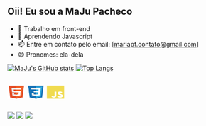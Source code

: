 ## Oii! Eu sou a MaJu Pacheco

- 👀 Trabalho em front-end
- 🌱 Aprendendo Javascript
- 📫 Entre em contato pelo email: [mariapf.contato@gmail.com]
- 😄 Pronomes: ela-dela

[![MaJu's GitHub stats](https://github-readme-stats.vercel.app/api?username=MaJu-2440&show_icons=true&theme=transparent)](https://github.com/MaJu-2440/github-readme-stats)
[![Top Langs](https://github-readme-stats.vercel.app/api/top-langs/?username=MaJu-2440&theme=transparent)](https://github.com/MaJu-2440/github-readme-stats)

<div style="display: inline_block"><br>
  <img align="center" alt="MaJu-HTML" height="30" width="40" src="https://raw.githubusercontent.com/devicons/devicon/master/icons/html5/html5-original.svg">
  <img align="center" alt="MaJu-CSS" height="30" width="40" src="https://raw.githubusercontent.com/devicons/devicon/master/icons/css3/css3-original.svg">
  <img align="center" alt="MaJu-Js" height="30" width="40" src="https://raw.githubusercontent.com/devicons/devicon/master/icons/javascript/javascript-plain.svg">
</div>

##

<div> 
  <a href="https://instagram.com/majupfs" target="_blank"><img src="https://img.shields.io/badge/-Instagram-%23E4405F?style=for-the-badge&logo=instagram&logoColor=white" target="_blank"></a>
  <a href = "mailto:mariapf.contato@gmail.com"><img src="https://img.shields.io/badge/-Gmail-%23333?style=for-the-badge&logo=gmail&logoColor=white" target="_blank"></a>
  <a href="(https://www.linkedin.com/in/maria-julia-pacheco-freitas-523009245/)" target="_blank"><img src="https://img.shields.io/badge/-LinkedIn-%230077B5?style=for-the-badge&logo=linkedin&logoColor=white" target="_blank"></a> 
  
</div>
